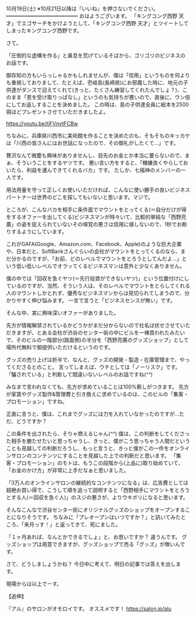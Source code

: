 10月19日(土) ※10月21日以降は『いいね』を押さないでください。
━━━━━━━━━━━━━━
おはようございます。
「キングコング西野  天才」でエゴサーチをかけようとして、「キングコング西野 天才」とツイートしてしまったキングコング西野です。

さて。

「圧倒的な虚構を作る」と鼻息を荒げているそばから、ゴリゴリのビジネスのお話です。

御存知の方もいらっしゃるかもしれませんが、僕は「信用」というものを何よりも重視しておりまして、たとえば、壱岐島(長崎県)にお邪魔した時に、地元の子供達がダンスで迎えてくれて(きっと、たくさん練習してくれたんでしょ？)、このまま「恩を受け取りっぱなし」というのも気持ちが悪いので、直後に、ウン倍にしてお返しすることを決めました。
この時は、島の子供達全員に絵本を2500冊ほどプレゼントさせていただきましたよ。

https://youtu.be/tjFVnvtFCBw

ちなみに、兵庫県川西市に美術館を作ることを決めたのも、そもそものキッカケは「川西の皆さんにはお世話になったので、その御礼がしたくて…」です。

贅沢なんて微塵も興味がありませんし、目先のお金とか本当に要らないので、まぁ、そういうことをするヤツです。
悪い言い方をすると、「機嫌良くやらしておいたら、利益を運んできてくれるバカ」です。
たしか、七福神のメンバーの一人です。

用法用量を守って正しくお使いいただければ、こんなに使い勝手の良いビジネスパートナーは世界のどこを探してもいないと思います。マジで。

ところが、こんなバカを相手に条件面でマウントをとってくる(＝自分だけが得をするオファーを出してくる)ビジネスマンが時々いて、比較的単純な「西野亮廣」の姿を捉えられていないその嗅覚の悪さは信用に値しないので、1秒でお断りするようにしています。

これがGAFA(Google、Amazon.com、Facebook、Apple)のような巨大企業や、日本だと、SoftBankさんぐらいの会社がマウントをとってくるのなら、まだ分かるのですが、「お前、どのレベルでマウントをとろうとしてんだよ…」という低い低いレベルでオラッてくるビジネスマンは意外と少なくありません。

僕の中では「回収を急ぐヤツ(＝先行投資ができないヤツ)」という位置付けにしているのですが、当然、そういう人は、そのレベルでマウントをとらしてくれる人のマウントしかとれず、優秀なビジネスマンからは見切られてしまうので、分かりやすく伸び悩みます。
一言で言うと「ビジネスセンスが無い」です。

そんな中、実に興味深いオファーがありました。

先方が情報解禁されているかどうかがまだ分からないので社名は伏せさせていただきますが、とある会社が渋谷のセンター街の中にビルを一棟買われたみたいで、そのビルの一階部分(路面側)の半分を「西野亮廣のグッズショップ」として場所代無料で御提供いただけるというのです。

グッズの売り上げは折半で、なんと、グッズの開発・製造・在庫管理まで、やってくださるとのこと。
言ってしまえば、ウチとしては「ノーリスク」です。
「騙されている」と判断して間違いないレベルのお話ですね(*^^*)

みなまで言われなくても、先方が求めていることは100%察しがつきます。
先方が家賃やグッズ製作&管理費と引き換えに求めているのは、このビルの「集客・プロモーション」ですね。

正直に言うと、僕は、これまでグッズには力を入れていなかったのですが…ただ、どうですか？

この条件を出されたら、そりゃ燃えるじゃん(*^^*)
僕は、この判断をしてくださった相手を勝たせたいと思っちゃうし、きっと、僕がこう思っちゃう人間だということも見越しての判断だろうし、もっと言うと、きっと僕がこの一件をオンラインサロンのコンテンツにすることを見越した上での判断だと思います。
「集客・プロモーション」のモトは、もうこの段階から(上品に)取り始めていて、「お金のかけ方」が非常に上手だなぁと思いました。

「3万人のオンラインサロンの継続的なコンテンツになる」は、広告費としては超絶お買い得で、こうして順を追って説明すると「西野相手にマウントをとろうとする人(＝回収を急ぐ人)」のスジの悪さが、よりウキボリになると思います。

そんなこんなで渋谷センター街にオリジナルグッズのショップをオープンすることになりそうです。
ちなみに「プレオープンはいつですか？」と訊いてみたところ、「来月っす！」と返ってきて、死にました。

「１ヶ月あれば、なんとかできるでしょ」と、お思いですか？
違うんです。
グッズショップは用意できますが、グッズショップで売る「グッズ」が無いんです。

さて、どうしましょうかね？
今日中に考えて、明日の記事では答えを出します。

現場からは以上でーす。

【追伸】

『アル』のサロンがオモロイです。
オススメです！
https://salon.jp/alu
